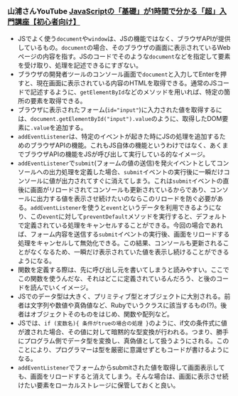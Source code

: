 ### 山浦さんYouTube [JavaScriptの「基礎」が1時間で分かる「超」入門講座【初心者向け】](https://youtu.be/E08jeQBa1D0?si=-Cn_7qdUKvyTW1Ek)
- JSでよく使う`document`や`window`は、JSの機能ではなく、ブラウザAPIが提供しているもの。`document`の場合、そのブラウザの画面に表示されているWebページの内容を指す。JSのコードでそのような`document`などを指定して要素を受け取り、処理を記述できるにすぎない。  
- ブラウザの開発者ツールのコンソール画面で`document`と入力してEnterを押すと、現在画面に表示されている内容のHTMLを取得できる。通常のJSコードで記述するように、`getElementById`などのメソッドを用いれば、特定の箇所の要素を取得できる。  
- ブラウザに表示されたフォーム(`id="input"`)に入力された値を取得するには、`document.getElementById("input").value`のように、取得したDOM要素に`.value`を追加する。  
- `addEventListener`は、特定のイベントが起きた時にJSの処理を追加するためのブラウザAPIの機能。これもJS自体の機能というわけではなく、あくまでブラウザAPIの機能をJSが呼び出して実行している的なイメージ。  
- `addEventListener`で`submit`(フォームの値の送信)を発火イベントとしてコンソールへの出力処理を定義した場合、`submit`イベントの実行後に一瞬だけコンソールに値が出力されてすぐに消えてしまう。これは`submit`イベントの直後に画面がリロードされてコンソールも更新されているからであり、コンソールに出力する値を表示させ続けたいのならこのリロードを防ぐ必要がある。`addEventListener`を使うと`event`というデータを利用できるようになり、この`event`に対して`preventDefault`メソッドを実行すると、デフォルトで定義されている処理をキャンセルすることができる。今回の場合であれば、フォーム内容を送信する`submit`イベントの実行後、画面をリロードする処理をキャンセルして無効化できる。この結果、コンソールも更新されることがなくなるため、一瞬だけ表示されていた値を表示し続けることができるようになる。  
- 関数を定義する際は、先に呼び出し元を書いてしまうと読みやすい。ここでこの関数を使うんだな、それはどこに定義されているんだろう、と後のコードを読んでいくイメージ。  
- JSでのデータ型は大きく、プリミティブ型とオブジェクトに大別される。前者は文字列や数値や真偽値など、Rubyでいうクラスに該当するもの(?)。後者はオブジェクトそのものをはじめ、関数や配列など。  
- JSでは、`if (変数名){ 条件がtrueの場合の処理 }`のように、if文の条件式に値が渡された場合、その値に対して暗黙的な型変換が行われる。つまり、勝手にプログラム側でデータ型を変換し、真偽値として扱うようにされる。このことにより、プログラマーは型を厳密に意識せずともコードが書けるようになる。  
- `addEventListener`でフォームからsubmitされた値を取得して画面表示しても、画面をリロードすると消えてしまう。そんな場合は、画面に表示させ続けたい要素をローカルストレージに保管しておくと良い。  
